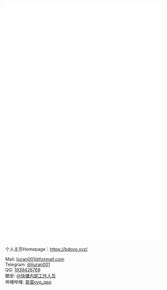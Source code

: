 <img src="https://github.com/liuran001/liuran001/raw/master/github-metrics.svg">


个人主页Homepage：https://bdovo.xyz/



Mail: liuran001@foxmail.com  
Telegram: [@liuran001](https://t.me/liuran001)  
QQ: [1939426769](https://qm.qq.com/cgi-bin/qm/qr?k=eo04fmsbFTnaWyX6EIuoFHA-1aieYeaI&noverify=0)  
酷安: [@快播内部工作人员](http://www.coolapk.com/u/1169803)  
哔哩哔哩: [笨蛋ovo_qaq](https://b23.tv/fP7s06)  

